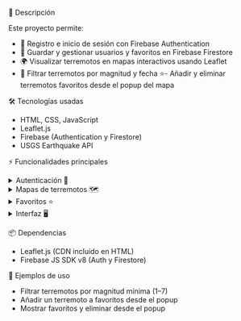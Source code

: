 📖 Descripción

Este proyecto permite:

- 👤 Registro e inicio de sesión con Firebase Authentication
- 💾 Guardar y gestionar usuarios y favoritos en Firebase Firestore
- 🌍 Visualizar terremotos en mapas interactivos usando Leaflet
- 🔎 Filtrar terremotos por magnitud y fecha
⭐-  Añadir y eliminar terremotos favoritos desde el popup del mapa

🛠 Tecnologías usadas

- HTML, CSS, JavaScript
- Leaflet.js
- Firebase (Authentication y Firestore)
- USGS Earthquake API

⚡ Funcionalidades principales
<details> <summary>Autenticación 🔑</summary>

Registro de usuarios con email y contraseña

Login de usuarios existentes

Logout y control de sesión en tiempo real

</details> <details> <summary>Mapas de terremotos 🗺</summary>

Mapa principal (mapAll) con todos los terremotos de la API

Mapa filtrado (mapFiltered) con filtros de magnitud mínima (1–7) y fechas

</details> <details> <summary>Favoritos ⭐</summary>

Añadir terremotos a favoritos desde el popup (solo usuarios logados)

Eliminar favoritos desde el popup en la vista de favoritos

Evita duplicados en Firestore

</details> <details> <summary>Interfaz 🖥</summary>

Botones en la barra superior: Login, Registrarse, Logout, Mostrar Favoritos, Mostrar API

Formularios ocultos para login y registro

Mensaje de bienvenida con el nombre del usuario logado

</details>

📦 Dependencias

- Leaflet.js (CDN incluido en HTML)
- Firebase JS SDK v8 (Auth y Firestore)

🎨 Ejemplos de uso

- Filtrar terremotos por magnitud mínima (1–7)
- Añadir un terremoto a favoritos desde el popup
- Mostrar favoritos y eliminar desde el popup